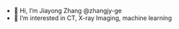 - 👋 Hi, I’m Jiayong Zhang @zhangjy-ge
- 👀 I’m interested in CT, X-ray Imaging, machine learning

<!---
zhangjy-ge/zhangjy-ge is a ✨ special ✨ repository because its `README.md` (this file) appears on your GitHub profile.
You can click the Preview link to take a look at your changes.
--->
